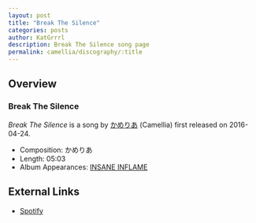 ```yaml
---
layout: post
title: "Break The Silence"
categories: posts
author: KatGrrrl
description: Break The Silence song page
permalink: camellia/discography/:title
---
```


## Overview

### Break The Silence

*Break The Silence* is a song by [かめりあ](<{% link postsWiki/_posts/2023-12-10-camellia.md %}>) (Camellia) first released on 2016-04-24.

* Composition: かめりあ
* Length: 05:03
* Album Appearances: [INSANE INFLAME](<{% link postsInclude/_posts/camellia/albums/INSANE-INFLAME/2023-12-18-INSANE-INFLAME.md %}>)

## External Links

* [Spotify](https://open.spotify.com/track/3NdXi07wrEzy5Ja5qn2OgN?si=fb3c1ae08ebe449a)
